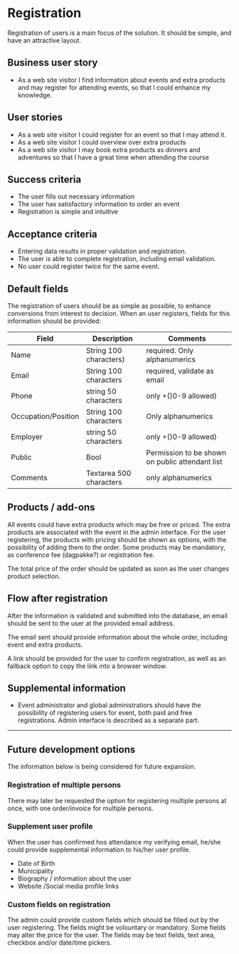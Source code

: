 # Registration
Registration of users is a main focus of the solution. It should be simple, and have an attractive layout. 

## Business user story
* As a web site visitor I find information about events and extra products and may register for attending events, so that I could enhance my knowledge. 

## User stories
* As a web site visitor I could register for an event so that I may attend it.
* As a web site visitor I could overview over extra products
* As a web site visitor I may book extra products as dinners and adventures so that I have a great time when attending the course

## Success criteria
* The user fills out necessary information
* The user has satisfactory information to order an event
* Registration is simple and intuitive

## Acceptance criteria
* Entering data results in proper validation and registration.
* The user is able to complete registration, including email validation.
* No user could register twice for the same event.

## Default fields
The registration of users should be as simple as possible, to enhance conversions from interest to decision. When an user registers, fields for this information should be provided:

Field   | Description               | Comments
---     | ---                       | ---
Name    | String 100 characters)    | required. Only alphanumerics
Email   | String 100 characters     | required, validate as email
Phone   | string 50 characters      | only +()0-9 allowed)
Occupation/Position | String 100 characters | Only alphanumerics
Employer| string 50 characters      | only +()0-9 allowed)
Public | Bool | Permission to be shown on public attendant list
Comments | Textarea 500 characters  | only alphanumerics

## Products / add-ons
All events could have extra products which may be free or priced. The extra products are associated with the event in the admin interface. For the user registering, the products with pricing should be shown as options, with the possibility of adding them to the order. Some products may be mandatory, as conference fee (dagpakke?) or registration fee.

The total price of the order should be updated as soon as the user changes product selection.

## Flow after registration
After the information is validated and submitted into the database, an email should be sent to the user at the provided email address. 

The email sent should provide information about the whole order, including event and extra products.

A link should be provided for the user to confirm registration, as well as an fallback option to copy the link into a browser window. 

## Supplemental information
* Event administrator and global administratiors should have the possibility of registering users for event, both paid and free registrations. Admin interface is described as a separate part. 

---
## Future development options
The information below is being considered for future expansion.

### Registration of multiple persons
There may later be requested the option for registering multiple persons at once, with one order/invoice for multiple persons.

### Supplement user profile
When the user has confirmed hos attendance my verifying email, he/she could provide supplemental information to his/her user profile. 
* Date of Birth
* Municipality
* Biography / information about the user
* Website /Social media profile links

### Custom fields on registration
The admin could provide custom fields which should be filled out by the user registering. The fields might be volountary or mandatory. Some fields may alter the price for the user. The fields may be text fields, text area, checkbox and/or date/time pickers.
